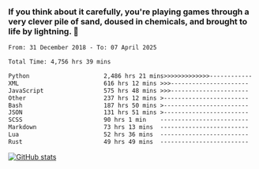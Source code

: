 ### If you think about it carefully, you're playing games through a very clever pile of sand, doused in chemicals, and brought to life by lightning.  👋


<!--START_SECTION:waka-->

```txt
From: 31 December 2018 - To: 07 April 2025

Total Time: 4,756 hrs 39 mins

Python                     2,486 hrs 21 mins>>>>>>>>>>>>>------------   52.28 %
XML                        616 hrs 12 mins >>>----------------------   12.96 %
JavaScript                 575 hrs 48 mins >>>----------------------   12.11 %
Other                      237 hrs 12 mins >------------------------   04.99 %
Bash                       187 hrs 50 mins >------------------------   03.95 %
JSON                       131 hrs 51 mins >------------------------   02.77 %
SCSS                       90 hrs 1 min    -------------------------   01.89 %
Markdown                   73 hrs 13 mins  -------------------------   01.54 %
Lua                        52 hrs 36 mins  -------------------------   01.11 %
Rust                       49 hrs 49 mins  -------------------------   01.05 %
```

<!--END_SECTION:waka-->

[![GitHub stats](https://github-readme-stats.vercel.app/api?username=XenophonLXH&show_icons=true&theme=dark)](https://github.com/anuraghazra/github-readme-stats)
